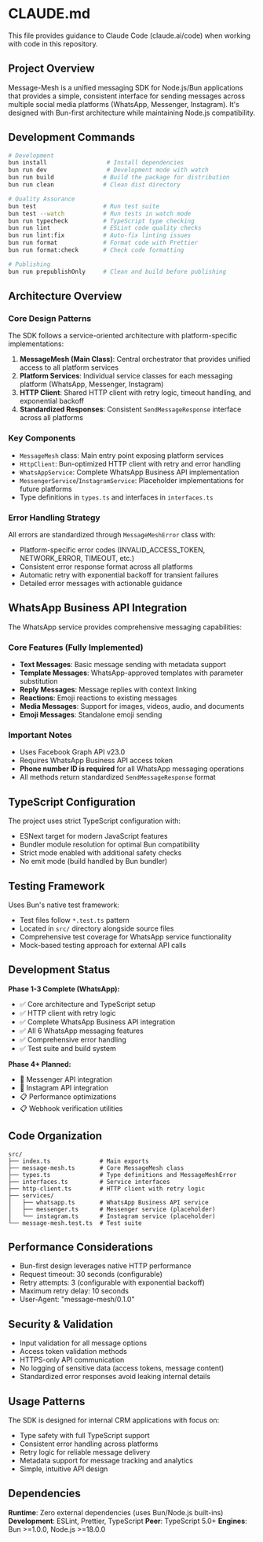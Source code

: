 # CLAUDE.md

This file provides guidance to Claude Code (claude.ai/code) when working with code in this repository.

## Project Overview

Message-Mesh is a unified messaging SDK for Node.js/Bun applications that provides a simple, consistent interface for sending messages across multiple social media platforms (WhatsApp, Messenger, Instagram). It's designed with Bun-first architecture while maintaining Node.js compatibility.

## Development Commands

```bash
# Development
bun install                 # Install dependencies
bun run dev                 # Development mode with watch
bun run build              # Build the package for distribution
bun run clean              # Clean dist directory

# Quality Assurance
bun test                   # Run test suite
bun test --watch           # Run tests in watch mode
bun run typecheck          # TypeScript type checking
bun run lint               # ESLint code quality checks
bun run lint:fix           # Auto-fix linting issues
bun run format             # Format code with Prettier
bun run format:check       # Check code formatting

# Publishing
bun run prepublishOnly     # Clean and build before publishing
```

## Architecture Overview

### Core Design Patterns

The SDK follows a service-oriented architecture with platform-specific implementations:

1. **MessageMesh (Main Class)**: Central orchestrator that provides unified access to all platform services
2. **Platform Services**: Individual service classes for each messaging platform (WhatsApp, Messenger, Instagram)
3. **HTTP Client**: Shared HTTP client with retry logic, timeout handling, and exponential backoff
4. **Standardized Responses**: Consistent `SendMessageResponse` interface across all platforms

### Key Components

- `MessageMesh` class: Main entry point exposing platform services
- `HttpClient`: Bun-optimized HTTP client with retry and error handling
- `WhatsAppService`: Complete WhatsApp Business API implementation
- `MessengerService`/`InstagramService`: Placeholder implementations for future platforms
- Type definitions in `types.ts` and interfaces in `interfaces.ts`

### Error Handling Strategy

All errors are standardized through `MessageMeshError` class with:

- Platform-specific error codes (INVALID_ACCESS_TOKEN, NETWORK_ERROR, TIMEOUT, etc.)
- Consistent error response format across all platforms
- Automatic retry with exponential backoff for transient failures
- Detailed error messages with actionable guidance

## WhatsApp Business API Integration

The WhatsApp service provides comprehensive messaging capabilities:

### Core Features (Fully Implemented)

- **Text Messages**: Basic message sending with metadata support
- **Template Messages**: WhatsApp-approved templates with parameter substitution
- **Reply Messages**: Message replies with context linking
- **Reactions**: Emoji reactions to existing messages
- **Media Messages**: Support for images, videos, audio, and documents
- **Emoji Messages**: Standalone emoji sending

### Important Notes

- Uses Facebook Graph API v23.0
- Requires WhatsApp Business API access token
- **Phone number ID is required** for all WhatsApp messaging operations
- All methods return standardized `SendMessageResponse` format

## TypeScript Configuration

The project uses strict TypeScript configuration with:

- ESNext target for modern JavaScript features
- Bundler module resolution for optimal Bun compatibility
- Strict mode enabled with additional safety checks
- No emit mode (build handled by Bun bundler)

## Testing Framework

Uses Bun's native test framework:

- Test files follow `*.test.ts` pattern
- Located in `src/` directory alongside source files
- Comprehensive test coverage for WhatsApp service functionality
- Mock-based testing approach for external API calls

## Development Status

**Phase 1-3 Complete (WhatsApp):**

- ✅ Core architecture and TypeScript setup
- ✅ HTTP client with retry logic
- ✅ Complete WhatsApp Business API integration
- ✅ All 6 WhatsApp messaging features
- ✅ Comprehensive error handling
- ✅ Test suite and build system

**Phase 4+ Planned:**

- 🚧 Messenger API integration
- 🚧 Instagram API integration
- 📋 Performance optimizations
- 📋 Webhook verification utilities

## Code Organization

```
src/
├── index.ts              # Main exports
├── message-mesh.ts       # Core MessageMesh class
├── types.ts              # Type definitions and MessageMeshError
├── interfaces.ts         # Service interfaces
├── http-client.ts        # HTTP client with retry logic
├── services/
│   ├── whatsapp.ts       # WhatsApp Business API service
│   ├── messenger.ts      # Messenger service (placeholder)
│   └── instagram.ts      # Instagram service (placeholder)
└── message-mesh.test.ts  # Test suite
```

## Performance Considerations

- Bun-first design leverages native HTTP performance
- Request timeout: 30 seconds (configurable)
- Retry attempts: 3 (configurable with exponential backoff)
- Maximum retry delay: 10 seconds
- User-Agent: "message-mesh/0.1.0"

## Security & Validation

- Input validation for all message options
- Access token validation methods
- HTTPS-only API communication
- No logging of sensitive data (access tokens, message content)
- Standardized error responses avoid leaking internal details

## Usage Patterns

The SDK is designed for internal CRM applications with focus on:

- Type safety with full TypeScript support
- Consistent error handling across platforms
- Retry logic for reliable message delivery
- Metadata support for message tracking and analytics
- Simple, intuitive API design

## Dependencies

**Runtime**: Zero external dependencies (uses Bun/Node.js built-ins)
**Development**: ESLint, Prettier, TypeScript
**Peer**: TypeScript 5.0+
**Engines**: Bun >=1.0.0, Node.js >=18.0.0
